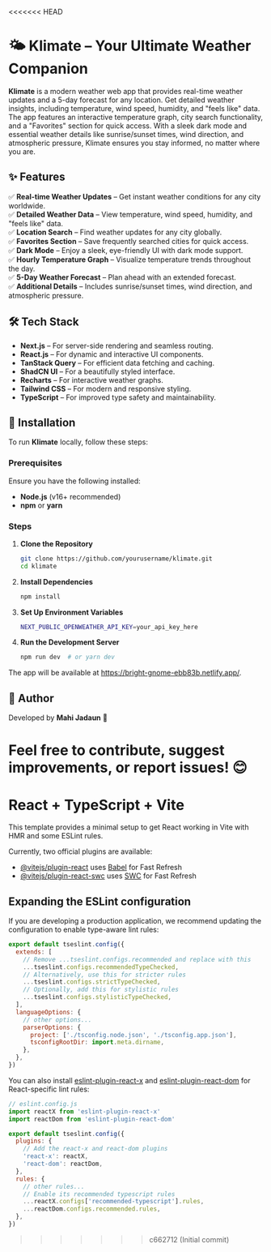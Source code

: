 <<<<<<< HEAD
# 🌤️ Klimate – Your Ultimate Weather Companion  

**Klimate** is a modern weather web app that provides real-time weather updates and a 5-day forecast for any location. Get detailed weather insights, including temperature, wind speed, humidity, and "feels like" data. The app features an interactive temperature graph, city search functionality, and a "Favorites" section for quick access. With a sleek dark mode and essential weather details like sunrise/sunset times, wind direction, and atmospheric pressure, Klimate ensures you stay informed, no matter where you are.  

## ✨ Features  

✅ **Real-time Weather Updates** – Get instant weather conditions for any city worldwide.  
✅ **Detailed Weather Data** – View temperature, wind speed, humidity, and "feels like" data.  
✅ **Location Search** – Find weather updates for any city globally.  
✅ **Favorites Section** – Save frequently searched cities for quick access.  
✅ **Dark Mode** – Enjoy a sleek, eye-friendly UI with dark mode support.  
✅ **Hourly Temperature Graph** – Visualize temperature trends throughout the day.  
✅ **5-Day Weather Forecast** – Plan ahead with an extended forecast.  
✅ **Additional Details** – Includes sunrise/sunset times, wind direction, and atmospheric pressure.  

## 🛠️ Tech Stack  

- **Next.js** – For server-side rendering and seamless routing.  
- **React.js** – For dynamic and interactive UI components.  
- **TanStack Query** – For efficient data fetching and caching.  
- **ShadCN UI** – For a beautifully styled interface.  
- **Recharts** – For interactive weather graphs.  
- **Tailwind CSS** – For modern and responsive styling.  
- **TypeScript** – For improved type safety and maintainability.  

## 🚀 Installation  

To run **Klimate** locally, follow these steps:  

### Prerequisites  
Ensure you have the following installed:  

- **Node.js** (v16+ recommended)  
- **npm** or **yarn**  

### Steps  

1. **Clone the Repository**  
   ```sh
   git clone https://github.com/yourusername/klimate.git
   cd klimate
2. **Install Dependencies**
   ```sh
   npm install
3. **Set Up Environment Variables**
   ```sh
   NEXT_PUBLIC_OPENWEATHER_API_KEY=your_api_key_here
4. **Run the Development Server**
   ```sh
   npm run dev  # or yarn dev
The app will be available at https://bright-gnome-ebb83b.netlify.app/.


## 👤 Author  

Developed by **Mahi Jadaun** 🚀  

Feel free to **contribute**, **suggest improvements**, or **report issues**! 😊  
=======
# React + TypeScript + Vite

This template provides a minimal setup to get React working in Vite with HMR and some ESLint rules.

Currently, two official plugins are available:

- [@vitejs/plugin-react](https://github.com/vitejs/vite-plugin-react/blob/main/packages/plugin-react/README.md) uses [Babel](https://babeljs.io/) for Fast Refresh
- [@vitejs/plugin-react-swc](https://github.com/vitejs/vite-plugin-react-swc) uses [SWC](https://swc.rs/) for Fast Refresh

## Expanding the ESLint configuration

If you are developing a production application, we recommend updating the configuration to enable type-aware lint rules:

```js
export default tseslint.config({
  extends: [
    // Remove ...tseslint.configs.recommended and replace with this
    ...tseslint.configs.recommendedTypeChecked,
    // Alternatively, use this for stricter rules
    ...tseslint.configs.strictTypeChecked,
    // Optionally, add this for stylistic rules
    ...tseslint.configs.stylisticTypeChecked,
  ],
  languageOptions: {
    // other options...
    parserOptions: {
      project: ['./tsconfig.node.json', './tsconfig.app.json'],
      tsconfigRootDir: import.meta.dirname,
    },
  },
})
```

You can also install [eslint-plugin-react-x](https://github.com/Rel1cx/eslint-react/tree/main/packages/plugins/eslint-plugin-react-x) and [eslint-plugin-react-dom](https://github.com/Rel1cx/eslint-react/tree/main/packages/plugins/eslint-plugin-react-dom) for React-specific lint rules:

```js
// eslint.config.js
import reactX from 'eslint-plugin-react-x'
import reactDom from 'eslint-plugin-react-dom'

export default tseslint.config({
  plugins: {
    // Add the react-x and react-dom plugins
    'react-x': reactX,
    'react-dom': reactDom,
  },
  rules: {
    // other rules...
    // Enable its recommended typescript rules
    ...reactX.configs['recommended-typescript'].rules,
    ...reactDom.configs.recommended.rules,
  },
})
```
>>>>>>> c662712 (Initial commit)
